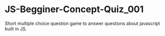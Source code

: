 # JS-Begginer-Concept-Quiz_001
Short multiple choice question game to answer questions about javascript built in JS.
